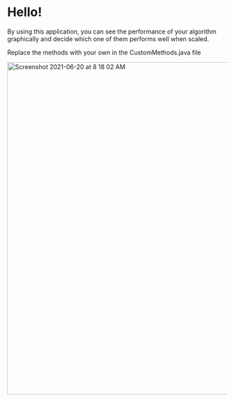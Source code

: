 <H1>Hello!</H1>
<p>By using this application, you can see the performance of your algorithm graphically and decide which one of them performs well when scaled.</p>
<p>Replace the methods with your own in the CustomMethods.java file</p>

<img width="762" alt="Screenshot 2021-06-20 at 8 18 02 AM" src="https://user-images.githubusercontent.com/13419753/122673778-0e4f9080-d1a0-11eb-8b9c-0e8898099fe8.png">
